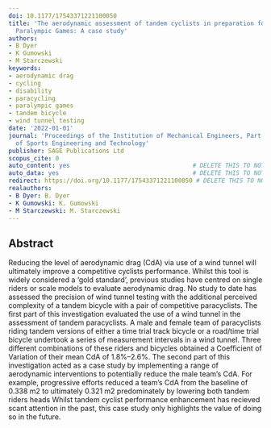 ```yaml
---
doi: 10.1177/17543371221100050
title: 'The aerodynamic assessment of tandem cyclists in preparation for the 2021
  Paralympic Games: A case study'
authors:
- B Dyer
- K Gumowski
- M Starczewski
keywords:
- aerodynamic drag
- cycling
- disability
- paracycling
- paralympic games
- tandem bicycle
- wind tunnel testing
date: '2022-01-01'
journal: 'Proceedings of the Institution of Mechanical Engineers, Part P: Journal
  of Sports Engineering and Technology'
publisher: SAGE Publications Ltd
scopus_cite: 0
auto_content: yes                                  # DELETE THIS TO NOT AUTO GENERATE CONTENT
auto_data: yes                                     # DELETE THIS TO NOT AUTO GENERATE METADATA
redirect: https://doi.org/10.1177/17543371221100050 # DELETE THIS TO NOT REDIRECT
realauthors:
- B Dyer: B. Dyer
- K Gumowski: K. Gumowski
- M Starczewski: M. Starczewski
---
```



## Abstract
Reducing the level of aerodynamic drag (CdA) via use of a wind tunnel will ultimately improve a competitive cyclists performance. Whilst this tool is widely considered a ‘gold standard’, previous studies have centred on single riders or scale models to evaluate aerodynamic drag. No study to date has assessed the precision of wind tunnel testing with the additional perceived complexity of a tandem bicycle with a pair of competitive paracyclists. The first part of this investigation evaluated the use of a wind tunnel in the assessment of tandem paracyclists. A male and female team of paracyclists riding tandem versions of either a time trial track bicycle or a road/time trial bicycle undertook a series of measurement intervals in a wind tunnel. Three different combinations of these riders and bicycles obtained a Coefficient of Variation of their mean CdA of 1.8%–2.6%. The second part of this investigation acted as a case study by implementing a range of aerodynamic interventions to potentially reduce the male team’s CdA. For example, progressive efforts reduced a team’s CdA from the baseline of 0.338 m2 to ultimately 0.321 m2 predominately by lowering both tandem riders heads Whilst tandem cyclist performance enhancement has recieved scant attention in the past, this case study only highlights the value of doing so in the future.
